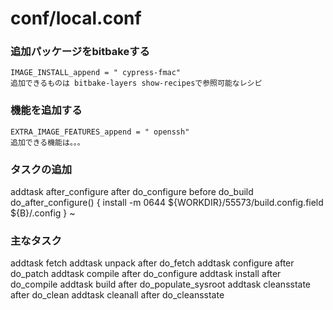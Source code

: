 # conf/local.conf

### 追加パッケージをbitbakeする
    IMAGE_INSTALL_append = " cypress-fmac"
    追加できるものは bitbake-layers show-recipesで参照可能なレシピ

### 機能を追加する
    EXTRA_IMAGE_FEATURES_append = " openssh"
    追加できる機能は。。。
 
 ### タスクの追加
addtask after_configure after do_configure before do_build
do_after_configure() {
    install -m 0644 ${WORKDIR}/55573/build.config.field ${B}/.config
}
~            
### 主なタスク
addtask fetch
addtask unpack after do_fetch
addtask configure after do_patch
addtask compile after do_configure
addtask install after do_compile
addtask build after do_populate_sysroot
addtask cleansstate after do_clean
addtask cleanall after do_cleansstate 

